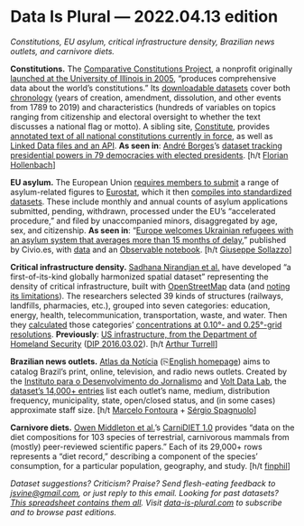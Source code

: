 Data Is Plural — 2022.04.13 edition
===================================

*Constitutions, EU asylum, critical infrastructure density, Brazilian news outlets, and carnivore diets.*


__Constitutions.__ The [Comparative Constitutions Project](https://comparativeconstitutionsproject.org/), a nonprofit originally [launched at the University of Illinois in 2005](https://comparativeconstitutionsproject.org/about-ccp/), “produces comprehensive data about the world’s constitutions.” Its [downloadable datasets](https://comparativeconstitutionsproject.org/download-data/) cover both [chronology](https://comparativeconstitutionsproject.org/chronology/) (years of creation, amendment, dissolution, and other events from 1789 to 2019) and characteristics (hundreds of variables on topics ranging from citizenship and electoral oversight to whether the text discusses a national flag or motto). A sibling site, [Constitute](https://www.constituteproject.org/), provides [annotated text of all national constitutions currently in force](https://constituteproject.org/constitutions?lang=en&status=in_force), as well as [Linked Data files and an API](https://www.constituteproject.org/content/data?lang=en). __As seen in__: [André Borges](https://andreborges.org/)’s [dataset tracking presidential powers in 79 democracies with elected presidents](https://andreborges.org/datasets/). [h/t [Florian Hollenbach](https://twitter.com/fhollenbach/status/1489532506093334529)]


__EU asylum.__ The European Union [requires members to submit](https://ec.europa.eu/eurostat/cache/metadata/en/migr_asyapp_esms.htm) a range of asylum-related figures to [Eurostat](https://en.wikipedia.org/wiki/Eurostat), which it then [compiles into standardized datasets](https://ec.europa.eu/eurostat/databrowser/explore/all/popul?lang=en&subtheme=migr.migr_asy). These include monthly and annual counts of asylum applications submitted, pending, withdrawn, processed under the EU’s “accelerated procedure,” and filed by unaccompanied minors, disaggregated by age, sex, and citizenship. __As seen in__: “[Europe welcomes Ukrainian refugees with an asylum system that averages more than 15 months of delay](https://www.europeandatajournalism.eu/eng/News/Data-news/Is-the-EU-s-asylum-system-ready-to-welcome-Ukrainian-refugees),” published by Civio.es, with [data](https://datos.civio.es/dataset/meses-de-retraso-en-la-resolucion-de-solicitudes-de-asilo-en-la-ue/) and an [Observable notebook](https://observablehq.com/@civio/682-backlog-in-asylum-applications-in-the-european-union-as). [h/t [Giuseppe Sollazzo](https://buttondown.email/puntofisso/archive/463-quantum-of-sollazzo/)]


__Critical infrastructure density.__ [Sadhana Nirandjan et al.](https://www.nature.com/articles/s41597-022-01218-4) have developed “a first-of-its-kind globally harmonized spatial dataset” representing the density of critical infrastructure, built with [OpenStreetMap](https://www.openstreetmap.org/) data (and [noting its limitations](https://www.nature.com/articles/s41597-022-01218-4#Sec16)). The researchers selected 39 kinds of structures (railways, landfills, pharmacies, etc.), grouped into seven categories: education, energy, health, telecommunication, transportation, waste, and water. Then they [calculated](https://github.com/snirandjan/CISI) those categories’ [concentrations at 0.10°- and 0.25°-grid resolutions](https://zenodo.org/record/4957647). __Previously__: [US infrastructure, from the Department of Homeland Security](https://hifld-geoplatform.opendata.arcgis.com/) ([DIP 2016.03.02](https://www.data-is-plural.com/archive/2016-03-02-edition/)). [h/t [Arthur Turrell](http://aeturrell.com/)]


__Brazilian news outlets.__ [Atlas da Notícia](https://www.atlas.jor.br/) (⎘[English homepage](https://www.atlas.jor.br/en/)) aims to catalog Brazil’s print, online, television, and radio news outlets. Created by the [Instituto para o Desenvolvimento do Jornalismo](https://www.projor.org.br/en) and [Volt Data Lab](https://voltdata.info/en/), the [dataset’s 14,000+ entries](https://www.atlas.jor.br/dados/app/) list each outlet’s name, medium, distribution frequency, municipality, state, open/closed status, and (in some cases) approximate staff size. [h/t [Marcelo Fontoura](https://twitter.com/mdafontoura) + [Sérgio Spagnuolo](https://twitter.com/sergiospagnuolo)]


__Carnivore diets.__ [Owen Middleton et al.](https://onlinelibrary.wiley.com/doi/10.1111/geb.13296)’s [CarniDIET 1.0](https://github.com/osmiddleton/CarniDIET-Database) provides “data on the diet compositions for 103 species of terrestrial, carnivorous mammals from (mostly) peer-reviewed scientific papers.” Each of its 29,000+ rows represents a “diet record,” describing a component of the species’ consumption, for a particular population, geography, and study. [h/t [finphil](https://news.ycombinator.com/item?id=26637450)]


*Dataset suggestions? Criticism? Praise? Send flesh-eating feedback to jsvine@gmail.com, or just reply to this email. Looking for past datasets? [This spreadsheet contains them all](https://docs.google.com/spreadsheets/d/1wZhPLMCHKJvwOkP4juclhjFgqIY8fQFMemwKL2c64vk/edit#gid=0). Visit [data-is-plural.com](https://www.data-is-plural.com) to subscribe and to browse past editions.*
